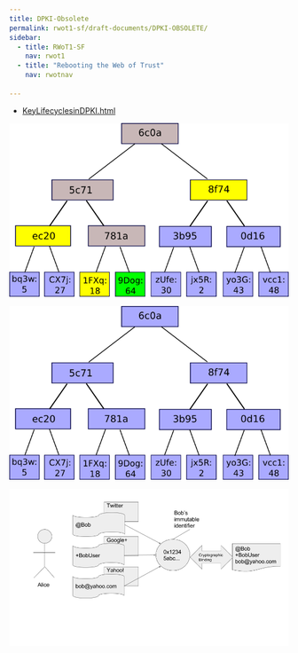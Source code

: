 ```yaml
---
title: DPKI-Obsolete
permalink: rwot1-sf/draft-documents/DPKI-OBSOLETE/
sidebar:
  - title: RWoT1-SF
    nav: rwot1
  - title: "Rebooting the Web of Trust"
    nav: rwotnav

---
```


* [KeyLifecyclesinDPKI.html](KeyLifecyclesinDPKI.html)

![](/assets/images/1-dpki-img/image00.png)

![](/assets/images/1-dpki-img/image01.png)

![](/assets/images/1-dpki-img/image02.png)

